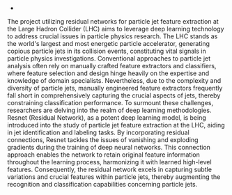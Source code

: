 -
The project utilizing residual networks for particle jet feature extraction at the Large Hadron Collider (LHC) aims to leverage deep learning technology to address crucial issues in particle physics research. 
The LHC stands as the world's largest and most energetic particle accelerator, generating copious particle jets in its collision events, constituting vital signals in particle physics investigations. 
Conventional approaches to particle jet analysis often rely on manually crafted feature extractors and classifiers, where feature selection and design hinge heavily on the expertise and knowledge of domain specialists. 
Nevertheless, due to the complexity and diversity of particle jets, manually engineered feature extractors frequently fall short in comprehensively capturing the crucial aspects of jets, thereby constraining classification performance. 
To surmount these challenges, researchers are delving into the realm of deep learning methodologies. 
Resnet (Residual Network), as a potent deep learning model, is being introduced into the study of particle jet feature extraction at the LHC, aiding in jet identification and labeling tasks. 
By incorporating residual connections, Resnet tackles the issues of vanishing and exploding gradients during the training of deep neural networks. 
This connection approach enables the network to retain original feature information throughout the learning process, harmonizing it with learned high-level features. 
Consequently, the residual network excels in capturing subtle variations and crucial features within particle jets, thereby augmenting the recognition and classification capabilities concerning particle jets.
<!---
mlmdhub/mlmdhub is a ✨ special ✨ repository because its `README.md` (this file) appears on your GitHub profile.
You can click the Preview link to take a look at your changes.
--->
